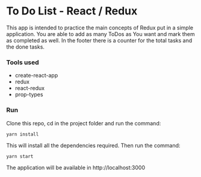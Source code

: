 # To Do List - React / Redux

This app is intended to practice the main concepts of Redux put in a simple application. You are able to add as many ToDos as You want and mark them as completed as well. In the footer there is a counter for the total tasks and the done tasks.

### Tools used

- create-react-app
- redux
- react-redux
- prop-types

### Run

Clone this repo, cd in the project folder and run the command:

```
yarn install
```
This will install all the dependencies required. Then run the command:
```
yarn start
```

The application will be available in http://localhost:3000
